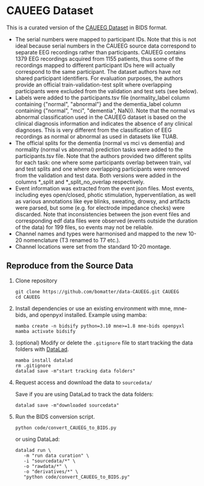 # CAUEEG Dataset

This is a curated version of the [CAUEEG Dataset](https://github.com/ipis-mjkim/caueeg-dataset) in BIDS format.



- The serial numbers were mapped to participant IDs. Note that this is not ideal because serial numbers in the CAUEEG source data correspond to separate EEG recordings rather than participants. CAUEEG contains 1379 EEG recordings acquired from 1155 patients, thus some of the recordings mapped to different participant IDs here will actually correspond to the same participant. The dataset authors have not shared participant identifiers. For evaluation purposes, the authors provide an official train-validation-test split where overlapping participants were excluded from the validation and test sets (see below).
- Labels were added to the participants.tsv file (normality_label column containing {"normal", "abnormal"} and the dementia_label column containing {"normal", "mci", "dementia", NaN}). Note that the normal vs abnormal classification used in the CAUEEG dataset is based on the clinical diagnosis information and indicates the absence of any clinical diagnoses. This is very different from the classification of EEG recordings as normal or abnormal as used in datasets like TUAB.
- The official splits for the dementia (normal vs mci vs dementia) and normality (normal vs abnormal) prediction tasks were added to the participants.tsv file. Note that the authors provided two different splits for each task: one where some participants overlap between train, val and test splits and one where overlapping participants were removed from the validation and test data. Both versions were added in the columns \*_split and \*_split_no_overlap respectively.
- Event information was extracted from the event json files. Most events, including eyes open/closed, photic stimulation, hyperventilation, as well as various annotations like eye blinks, sweating, drowsy, and artifacts were parsed, but some (e.g. for electrode impedance checks) were discarded. Note that inconsistencies between the json event files and corresponding edf data files were observed (events outside the duration of the data) for 199 files, so events may not be reliable.
- Channel names and types were harmonised and mapped to the new 10-20 nomenclature (T3 renamed to T7 etc.).
- Channel locations were set from the standard 10-20 montage.




## Reproduce from the Source Data

1. Clone repository

   ```
   git clone https://github.com/bomatter/data-CAUEEG.git CAUEEG
   cd CAUEEG
   ```

2. Install dependencies or use an existing environment with mne, mne-bids, and openpyxl installed.
   Example using mamba:

   ```
   mamba create -n bidsify python=3.10 mne>=1.8 mne-bids openpyxl
   mamba activate bidsify
   ```

3. (optional) Modify or delete the `.gitignore` file to start tracking the data folders with [DataLad](https://www.datalad.org/).

   ```
   mamba install datalad
   rm .gitignore
   datalad save -m"start tracking data folders"
   ```

4. Request access and download the data to `sourcedata/`

   Save if you are using DataLad to track the data folders:

   ```
   datalad save -m"downloaded sourcedata"
   ```

5. Run the BIDS conversion script.

   ```
   python code/convert_CAUEEG_to_BIDS.py
   ```

   or using DataLad:

   ```
   datalad run \
      -m "run data curation" \
      -i "sourcedata/*" \
      -o "rawdata/*" \
      -o "derivatives/*" \
      "python code/convert_CAUEEG_to_BIDS.py"
   ```
